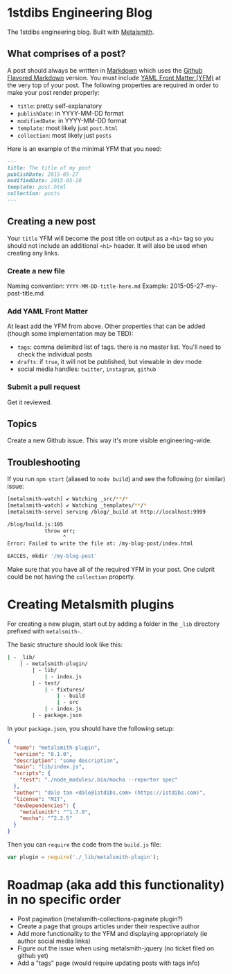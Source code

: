 [metalsmith]: http://www.metalsmith.io/
[markdown]: http://daringfireball.net/projects/markdown/syntax
[yfm]: http://jekyllrb.com/docs/frontmatter/
[gfm]: https://help.github.com/articles/github-flavored-markdown/


# 1stdibs Engineering Blog

The 1stdibs engineering blog. Built with [Metalsmith][metalsmith].

## What comprises of a post?

A post should always be written in [Markdown][markdown] which uses the [Github Flavored Markdown][gfm] version.
You must include [YAML Front Matter (YFM)][yfm] at the very top of your post. The following properties are required in order to make your post render properly:

- `title`: pretty self-explanatory
- `publishDate`: in YYYY-MM-DD format
- `modifiedDate`: in YYYY-MM-DD format
- `template`: most likely just `post.html`
- `collection`: most likely just `posts`

Here is an example of the minimal YFM that you need:

```markdown
---
title: The title of my post
publishDate: 2015-05-27
modifiedDate: 2015-05-28
template: post.html
collection: posts
---
```

## Creating a new post

Your `title` YFM will become the post title on output as a `<h1>` tag so you should not include an additional `<h1>` header. It will also be used when creating any links.

### Create a new file

Naming convention: `YYYY-MM-DD-title-here.md`
Example: 2015-05-27-my-post-title.md

### Add YAML Front Matter

At least add the YFM from above. Other properties that can be added (though some implementation may be TBD):

- `tags`: comma delimited list of tags. there is no master list. You'll need to check the individual posts
- `drafts`: if `true`, it will not be published, but viewable in dev mode
- social media handles: `twitter`, `instagram`, `github` 

### Submit a pull request

Get it reviewed.

## Topics

Create a new Github issue. This way it's more visible engineering-wide.

## Troubleshooting

If you run `npm start` (aliased to `node build`) and see the following (or similar) issue:

```bash
[metalsmith-watch] ✔︎ Watching _src/**/*
[metalsmith-watch] ✔︎ Watching _templates/**/*
[metalsmith-serve] serving /blog/_build at http://localhost:9999

/blog/build.js:105
            throw err;
                  ^
Error: Failed to write the file at: /my-blog-post/index.html

EACCES, mkdir '/my-blog-post'
```

Make sure that you have all of the required YFM in your post. One culprit could be not having the `collection` property.

# Creating Metalsmith plugins

For creating a new plugin, start out by adding a folder in the `_lib` directory prefixed with `metalsmith-`.

The basic structure should look like this:

```bash
| - _lib/
    | - metalsmith-plugin/
        | - lib/
            | - index.js
        | - test/
            | - fixtures/
                | - build
                | - src
            | - index.js
        | - package.json
```

In your `package.json`, you should have the following setup:

```json
{
  "name": "metalsmith-plugin",
  "version": "0.1.0",
  "description": "some description",
  "main": "lib/index.js",
  "scripts": {
    "test": "./node_modules/.bin/mocha --reporter spec"
  },
  "author": "dale tan <dale@1stdibs.com> (https://1stdibs.com)",
  "license": "MIT",
  "devDependencies": {
    "metalsmith": "^1.7.0",
    "mocha": "^2.2.5"
  }
}
```

Then you can `require` the code from the `build.js` file:

```js
var plugin = require('./_lib/metalsmith-plugin');
```

# Roadmap (aka add this functionality) in no specific order

- Post pagination (metalsmith-collections-paginate plugin?)
- Create a page that groups articles under their respective author
- Add more functionality to the YFM and displaying appropriately (ie author social media links)
- Figure out the issue when using metalsmith-jquery (no ticket filed on github yet)
- Add a "tags" page (would require updating posts with tags info)
